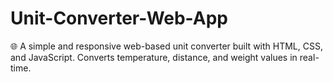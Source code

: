 # Unit-Converter-Web-App
🌐 A simple and responsive web-based unit converter built with HTML, CSS, and JavaScript. Converts temperature, distance, and weight values in real-time.
